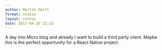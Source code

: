 ```yaml
---
author: Martin Hartl
format: status
layout: status
date: 2017-04-26 22:15
---
```

A day into Micro.blog and already I want to build a third party client. Maybe this is the perfect opportunity for a React Native project.
